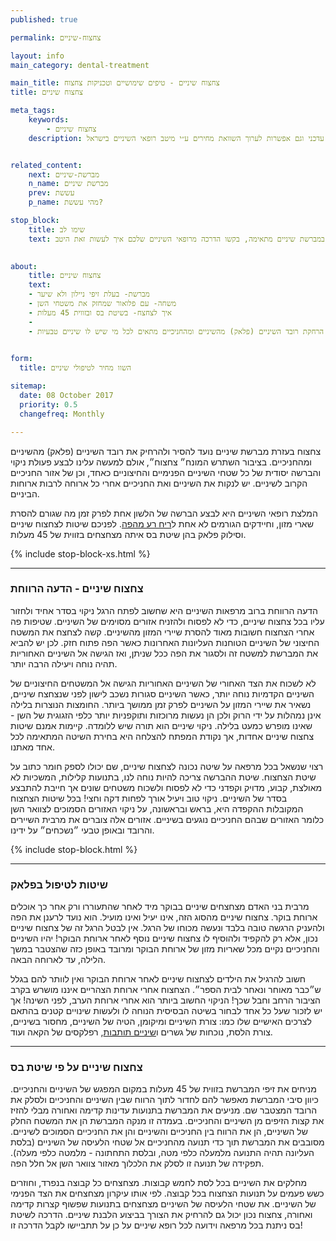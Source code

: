 ```yaml
---
published: true

permalink: צחצוח-שיניים

layout: info
main_category: dental-treatment

main_title: צחצוח שיניים - טיפים שימושיים וטכניקות צחצוח
title: צחצוח שיניים

meta_tags:
    keywords:
        - צחצוח שיניים
    description: צחצוח שיניים - המדריך המלא לצחצוח שיניים, מחירון טיפולי שיניים עדכני וגם אפשרות לערוך השוואת מחירים ע״י מיטב רופאי השיניים בישראל.


related_content:
    next: מברשת-שיניים
    n_name: מברשת שיניים
    prev: עששת
    p_name: מהי עששת?

stop_block: 
    title: שימו לב
    text: סובלים מדלקות בחניכיים וריח רע מהפה? השיניים שלכם מועדות לעששת? אחת הדרכים הקלות למנוע בעיות עתידיות בשיניים היא ע״י צחצוח שיניים נכון במברשת שיניים מתאימה, בקשו הדרכה מרופאי השיניים שלכם איך לעשות זאת היטב.

    
about:
    title: צחצוח שיניים
    text: 
    - מברשת- בעלת זיפי ניילון ולא שיער
    - משחה- עם פלואור שמחזק את משטחי השן
    - איך לצחצח- בשיטת בס ובזווית 45 מעלות
    - 
    - הרחקת רובד השיניים (פלאק) מהשיניים ומהחניכיים מתאים לכל מי שיש לו שיניים טבעיות.
   

form:
  title: השוו מחיר לטיפולי שיניים

sitemap: 
  date: 08 October 2017
  priority: 0.5
  changefreq: Monthly

---
```

צחצוח בעזרת מברשת שיניים נועד להסיר ולהרחיק את רובד השיניים (פלאק) מהשיניים ומהחניכיים. בציבור השתרש המונח״ צחצוח״, אולם למעשה עלינו לבצע פעולת ניקוי והברשה יסודית של כל שטחי השיניים הפנימיים והחיצוניים כאחד, וכן של אזור החניכיים הקרוב לשיניים. יש לנקות את השיניים ואת החניכיים אחרי כל ארוחה לרבות ארוחות הביניים.

המלצת רופאי השיניים היא לבצע הברשה של הלשון אחת לפרק זמן מה שגורם להסרת שארי מזון, וחיידקים הגורמים לא אחת ל[ריח רע מהפה](/ריח-רע-מהפה). לפניכם שיטות לצחצוח שיניים וסילוק פלאק בהן שיטת בס איתה מצחצחים בזווית של 45 מעלות.

 {% include stop-block-xs.html %}  

- - - - - -

###  צחצוח שיניים - הדעה הרווחת

הדעה הרווחת ברוב מרפאות השיניים היא שחשוב לפתח הרגל ניקוי בסדר אחיד ולחזור עליו בכל צחצוח שיניים, כדי לא לפסוח ולהזניח אזורים מסוימים של השיניים. שטיפות פה אחרי הצחצוח חשובות מאוד להסרת שיירי המזון מהשיניים. קשה לצחצח את המשטח החיצוני של השיניים הטוחנות העליונות האחרונות כאשר הפה פתוח חזק. לכן יש להביא את המברשת למשטח זה ולסגור את הפה ככל שניתן, ואז הגישה אל השיניים האחוריות תהיה נוחה ויעילה הרבה יותר.

לא לשכוח את הצד האחורי של השיניים האחוריות הגישה אל המשטחים החיצוניים של השיניים הקדמיות נוחה יותר, כאשר השיניים סגורות נשכב לישון לפני שנצחצח שיניים, נשאיר את שיירי המזון על השיניים לפרק זמן ממושך ביותר. החומצות הנוצרות בלילה אינן נמהלות על ידי הרוק ולכן הן נעשות מרוכזות ותוקפניות יותר כלפי הזגוגית של השן - שאינו מופרש כמעט בלילה. ניקוי שיניים הוא תורה שיש ללומדה. קיימות אמנם שיטות צחצוח שיניים אחדות, אך נקודת המפתח להצלחה היא בחירת השיטה המתאימה לכל אחד מאתנו. 

רצוי שנשאל בכל מרפאה על שיטה נכונה לצחצוח שיניים, שם יכולו לספק חומר כתוב על שיטת הצחצוח. שיטת ההברשה צריכה להיות נוחה לנו, בתנועות קלילות, המשכיות לא מאולצת, קבוע, מדויק וקפדני כדי לא לפסוח ולשכוח משטחים שונים אך חייבת להתבצע בסדר של השיניים. ניקוי טוב ויעיל אורך לפחות דקה וחצי! בכל שיטות הצחצוח המקובלות ההקפדה היא, בראש ובראשונה, על ניקוי האזורים הסמוכים לצוואר השן כלומר האזורים שבהם החניכיים נוגעים בשיניים. אזורים אלה צוברים את מרבית השיירים והרובד ובאופן טבעי ״נשכחים״ על ידינו.

 {% include stop-block.html %}  

- - - - - -

###  שיטות לטיפול בפלאק

מרבית בני האדם מצחצחים שיניים בבוקר מיד לאחר שהתעוררו ורק אחר כך אוכלים ארוחת בוקר. צחצוח שיניים מהסוג הזה, אינו יעיל ואינו מועיל. הוא נועד לרענן את הפה ולהעניק הרגשה טובה בלבד ונעשה מכוחו של הרגל. אין לבטל הרגל זה של צחצוח שיניים נכון, אלא רק להקפיד ולהוסיף לו צחצוח שיניים נוסף לאחר ארוחת הבוקר! יהיו השיניים והחניכיים נקיים מכל שאריות מזון של ארוחת הבוקר ומרובד באופן כזה שהצטבר במשך הלילה, עד לארוחה הבאה. 

חשוב להרגיל את הילדים לצחצוח שיניים לאחר ארוחת הבוקר ואין לוותר להם בגלל ש״כבר מאוחר ונאחר לבית הספר״. הצחצוח אחרי ארוחת הצהריים איננו מושרש בקרב הציבור הרחב וחבל שכך! הניקוי החשוב ביותר הוא אחרי ארוחת הערב, לפני השינה! אך יש לזכור שעל כל אחד לבחור בשיטה הבסיסית הנוחה לו ולעשות שינויים קטנים בהתאם לצרכים האישיים שלו כמו: צורת השיניים ומיקומן, הטיה של השיניים, מחסור בשיניים, צורת הלסת, נוכחות של גשרים ו[שיניים תותבות](/שיניים-תותבות), רפלקסים של הקאה ועוד.
- - - - - -

###  צחצוח שיניים על פי שיטת בס

מניחים את זיפי המברשת בזווית של 45 מעלות במקום המפגש של השיניים והחניכיים. כיוון סיבי המברשת מאפשר להם לחדור לתוך הרווח שבין השיניים והחניכיים ולסלק את הרובד המצטבר שם. מניעים את המברשת בתנועות עדינות קדימה ואחורה מבלי להזיז את קצות הזיפים מן השיניים והחניכיים. בעמדה זו מנקה המברשת הן את המשטח החלק של השיניים, הן את הרווח בין החניכיים והשיניים והן את החניכיים הסמוכים לשיניים. מסובבים את המברשת תוך כדי תנועה מהחניכיים אל שטחי הלעיסה של השיניים (בלסת העליונה תהיה התנועה מלמעלה כלפי מטה, ובלסת התחתונה - מלמטה כלפי מעלה). תפקידה של תנועה זו לסלק את הלכלוך מאזור צוואר השן אל חלל הפה. 

מחלקים את השיניים בכל לסת לחמש קבוצות. מצחצחים כל קבוצה בנפרד, וחוזרים כשש פעמים על תנועות הצחצוח בכל קבוצה. לפי אותו עיקרון מצחצחים את הצד הפנימי של השיניים. את שטחי הלעיסה של השיניים מצחצחים בתנועות שפשוף קצרות קדימה ואחורה, צחצוח נכון יכול גם להרחיק את הצורך בביצוע הלבנת שיניים. הדרכה לשיטת בס ניתנת בכל מרפאה וידועה לכל רופא שיניים על כן על תתביישו לקבל הדרכה זו!